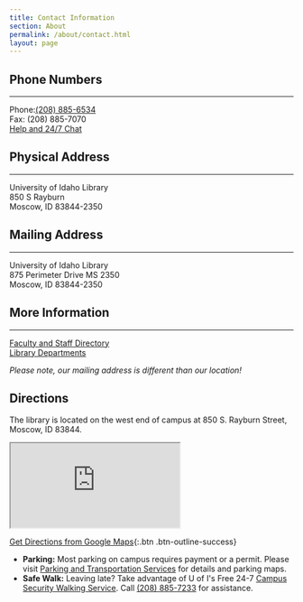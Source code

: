 ```yaml
---
title: Contact Information
section: About
permalink: /about/contact.html
layout: page
---
```

<div class="row row-cols-1 row-cols-md-2 g-3 mb-4">
	<div class="col">
		<div class="card card-body text-center h-100">
			<h2 class="h4">Phone Numbers</h2>
			<hr>
			<p>
				Phone:<a href="tel:+1-208-885-6534">(208) 885-6534</a><br>
				Fax: (208) 885-7070<br>
				<a href="{{ '/help/' | relative_url }}">Help and 24/7 Chat</a>
			</p>
		</div>
	</div>
	<div class="col">
		<div class="card card-body text-center h-100">
			<h2 class="h4">Physical Address</h2>
			<hr>
			<p>
				University of Idaho Library<br> 
				850 S Rayburn<br>
				Moscow, ID 83844-2350
			</p>
		</div>
	</div>
	<div class="col">
		<div class="card card-body text-center h-100">
			<h2 class="h4">Mailing Address</h2>
			<hr>
			<p>
				University of Idaho Library<br> 
				875 Perimeter Drive MS 2350<br> 
				Moscow, ID 83844-2350
			</p>
		</div>
	</div>
	<div class="col">
		<div class="card card-body text-center h-100">
			<h2 class="h4">More Information</h2>
			<hr>
			<p>
				<a href="directory.html">Faculty and Staff Directory</a><br>
				<a href="departments.html">Library Departments</a>
			</p>
		</div>
	</div>
</div>

*Please note, our mailing address is different than our location!*

## Directions

The library is located on the west end of campus at 850 S. Rayburn Street, Moscow, ID 83844.

<div class="p-4">
	<div class="ratio ratio-16x9">
		<iframe  src="https://www.google.com/maps/embed?pb=!1m14!1m12!1m3!1d683.7259345694313!2d-117.01427060118075!3d46.72736013605513!2m3!1f0!2f0!3f0!3m2!1i1024!2i768!4f13.1!5e0!3m2!1sen!2sus!4v1405454432182" allowfullscreen></iframe>
	</div>
</div>

[Get Directions from Google Maps](https://www.google.com/maps/dir//University+of+Idaho+Library,+Moscow,+ID+83844/@46.7274082,-117.0142015,15z/data=!4m8!4m7!1m0!1m5!1m1!1s0x54a02784387587c1:0xcc1f81465ae0ef04!2m2!1d-117.0142015!2d46.7274082){:.btn .btn-outline-success}

- **Parking:** Most parking on campus requires payment or a permit. Please visit [Parking and Transportation Services](https://www.uidaho.edu/parking) for details and parking maps.
- **Safe Walk:** Leaving late? Take advantage of U of I's Free 24-7 [Campus Security Walking Service](https://www.uidaho.edu/student-resources/health-wellness/public-safety-security). Call <a href="tel:+1-208-885-7233">(208) 885-7233</a> for assistance.
